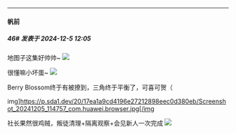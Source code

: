 ﻿
*****

####  帆前  
##### 46#       发表于 2024-12-5 12:05

地图子这集好帅帅~
<img src="https://p.sda1.dev/20/5ae8dbd9e06dc01399aceb45d389ce39/Screenshot_20241205_114634_com.huawei.browser.jpg" referrerpolicy="no-referrer">

很懂嘛小坏蛋~
<img src="https://p.sda1.dev/20/258c4d3229c76f2fe2d42445a959006d/Screenshot_20241205_114702_com.huawei.browser.jpg" referrerpolicy="no-referrer">

Berry Blossom终于有被撩到，三角终于平衡了，可喜可贺（

img]https://p.sda1.dev/20/17ea1a9cd4196e27212898eec0d380eb/Screenshot_20241205_114757_com.huawei.browser.jpg[/img

社长果然很鸡贼，叛徒清理+隔离观察+会见新人一次完成
<img src="https://p.sda1.dev/20/0f0a5494d9da62387f80a353f5454a33/Screenshot_20241205_115749_com.huawei.browser.jpg" referrerpolicy="no-referrer">

